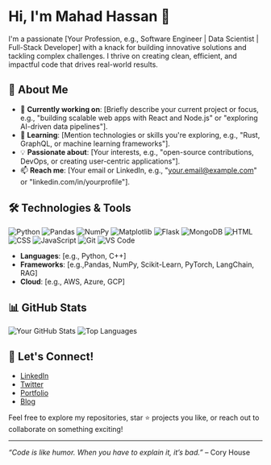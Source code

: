 # Hi, I'm Mahad Hassan 👋

I'm a passionate [Your Profession, e.g., Software Engineer | Data Scientist | Full-Stack Developer] with a knack for building innovative solutions and tackling complex challenges. I thrive on creating clean, efficient, and impactful code that drives real-world results.

## 🌟 About Me
- 🔧 **Currently working on**: [Briefly describe your current project or focus, e.g., "building scalable web apps with React and Node.js" or "exploring AI-driven data pipelines"].
- 🌱 **Learning**: [Mention technologies or skills you're exploring, e.g., "Rust, GraphQL, or machine learning frameworks"].
- 💡 **Passionate about**: [Your interests, e.g., "open-source contributions, DevOps, or creating user-centric applications"].
- 📫 **Reach me**: [Your email or LinkedIn, e.g., "your.email@example.com" or "linkedin.com/in/yourprofile"].

## 🛠️ Technologies & Tools
![Python](https://img.shields.io/badge/-Python-3776AB?style=flat&logo=python&logoColor=white)
![Pandas](https://img.shields.io/badge/-Pandas-150458?style=flat&logo=pandas)
![NumPy](https://img.shields.io/badge/-NumPy-013243?style=flat&logo=numpy)
![Matplotlib](https://img.shields.io/badge/-Matplotlib-ffffff?style=flat&logo=matplotlib&logoColor=black)
![Flask](https://img.shields.io/badge/-Flask-000000?style=flat&logo=flask)
![MongoDB](https://img.shields.io/badge/-MongoDB-47A248?style=flat&logo=mongodb&logoColor=white)
![HTML](https://img.shields.io/badge/-HTML-E34F26?style=flat&logo=html5&logoColor=white)
![CSS](https://img.shields.io/badge/-CSS-1572B6?style=flat&logo=css3)
![JavaScript](https://img.shields.io/badge/-JavaScript-F7DF1E?style=flat&logo=javascript&logoColor=black)
![Git](https://img.shields.io/badge/-Git-F05032?style=flat&logo=git&logoColor=white)
![VS Code](https://img.shields.io/badge/-VS%20Code-007ACC?style=flat&logo=visual-studio-code)

- **Languages**: [e.g., Python, C++]
- **Frameworks**: [e.g.,Pandas, NumPy, Scikit-Learn, PyTorch, LangChain, RAG]
- **Cloud**: [e.g., AWS, Azure, GCP]

## 📊 GitHub Stats
![Your GitHub Stats](https://github-readme-stats.vercel.app/api?username=your-username&show_icons=true&theme=radical)
![Top Languages](https://github-readme-stats.vercel.app/api/top-langs/?username=your-username&layout=compact&theme=radical)


## 🤝 Let's Connect!
- [LinkedIn](https://linkedin.com/in/yourprofile)
- [Twitter](https://twitter.com/yourhandle)
- [Portfolio](https://yourportfolio.com)
- [Blog](https://yourblog.com)

Feel free to explore my repositories, star ⭐ projects you like, or reach out to collaborate on something exciting!

---
*“Code is like humor. When you have to explain it, it’s bad.”* – Cory House
